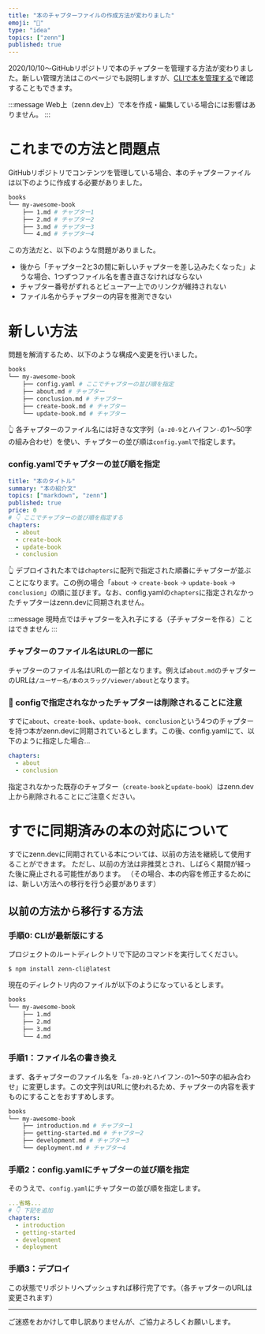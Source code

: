 ```yaml
---
title: "本のチャプターファイルの作成方法が変わりました"
emoji: "🙏"
type: "idea"
topics: ["zenn"]
published: true
---
```


2020/10/10〜GitHubリポジトリで本のチャプターを管理する方法が変わりました。新しい管理方法はこのページでも説明しますが、[CLIで本を管理する](https://zenn.dev/zenn/articles/zenn-cli-guide#cli%E3%81%A7%E6%9C%AC%EF%BC%88book%EF%BC%89%E3%82%92%E7%AE%A1%E7%90%86%E3%81%99%E3%82%8B)で確認することもできます。

:::message
Web上（zenn.dev上）で本を作成・編集している場合には影響はありません。
:::

# これまでの方法と問題点
GitHubリポジトリでコンテンツを管理している場合、本のチャプターファイルは以下のように作成する必要がありました。

```bash
books
└── my-awesome-book
    ├── 1.md # チャプター1
    ├── 2.md # チャプター2
    ├── 3.md # チャプター3
    └── 4.md # チャプター4
```

この方法だと、以下のような問題がありました。
- 後から「チャプター2と3の間に新しいチャプターを差し込みたくなった」ような場合、1つずつファイル名を書き直さなければならない
- チャプター番号がずれるとビューアー上でのリンクが維持されない
- ファイル名からチャプターの内容を推測できない


# 新しい方法
問題を解消するため、以下のような構成へ変更を行いました。

```bash
books
└── my-awesome-book
    ├── config.yaml # ここでチャプターの並び順を指定
    ├── about.md # チャプター
    ├── conclusion.md # チャプター
    ├── create-book.md # チャプター
    └── update-book.md # チャプター
```

👆 各チャプターのファイル名には好きな文字列（`a-z0-9`とハイフン`-`の1〜50字の組み合わせ）を使い、チャプターの並び順は`config.yaml`で指定します。

### config.yamlでチャプターの並び順を指定
```yaml
title: "本のタイトル"
summary: "本の紹介文"
topics: ["markdown", "zenn"]
published: true
price: 0
# 👇 ここでチャプターの並び順を指定する
chapters:
  - about
  - create-book
  - update-book
  - conclusion
```

👆 デプロイされた本では`chapters`に配列で指定された順番にチャプターが並ぶことになります。この例の場合「`about` → `create-book` → `update-book` → `conclusion`」の順に並びます。なお、config.yamlの`chapters`に指定されなかったチャプターはzenn.devに同期されません。


:::message
現時点ではチャプターを入れ子にする（子チャプターを作る）ことはできません
:::

### チャプターのファイル名はURLの一部に
チャプターのファイル名はURLの一部となります。例えば`about.md`のチャプターのURLは`/ユーザー名/本のスラッグ/viewer/about`となります。


### 🚩 configで指定されなかったチャプターは削除されることに注意
すでに`about`、`create-book`、`update-book`、`conclusion`という4つのチャプターを持つ本がzenn.devに同期されているとします。この後、config.yamlにて、以下のように指定した場合…
```yaml
chapters:
  - about
  - conclusion
```
指定されなかった既存のチャプター（`create-book`と`update-book`）はzenn.dev上から削除されることにご注意ください。

# すでに同期済みの本の対応について
すでにzenn.devに同期されている本については、以前の方法を継続して使用することができます。
ただし、以前の方法は非推奨とされ、しばらく期間が経った後に廃止される可能性があります。
（その場合、本の内容を修正するためには、新しい方法への移行を行う必要があります）

## 以前の方法から移行する方法

### 手順0: CLIが最新版にする
プロジェクトのルートディレクトリで下記のコマンドを実行してください。
```
$ npm install zenn-cli@latest
```


現在のディレクトリ内のファイルが以下のようになっているとします。
```bash
books
└── my-awesome-book
    ├── 1.md
    ├── 2.md
    ├── 3.md
    └── 4.md
```

### 手順1：ファイル名の書き換え
まず、各チャプターのファイル名を「`a-z0-9`とハイフン`-`の1〜50字の組み合わせ」に変更します。この文字列はURLに使われるため、チャプターの内容を表すものにすることをおすすめします。
```bash
books
└── my-awesome-book
    ├── introduction.md # チャプター1
    ├── getting-started.md # チャプター2
    ├── development.md # チャプター3
    └── deployment.md # チャプター4
```


### 手順2：config.yamlにチャプターの並び順を指定
そのうえで、`config.yaml`にチャプターの並び順を指定します。

```yaml
...省略...
# 👇 下記を追加
chapters:
  - introduction
  - getting-started
  - development
  - deployment
```

### 手順3：デプロイ
この状態でリポジトリへプッシュすれば移行完了です。（各チャプターのURLは変更されます）

---

ご迷惑をおかけして申し訳ありませんが、ご協力よろしくお願いします。